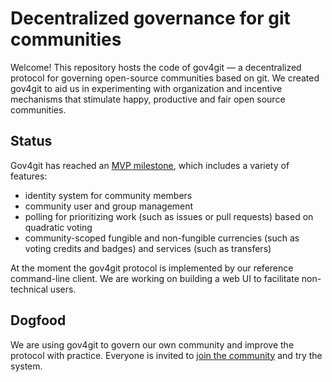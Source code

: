 # Decentralized governance for git communities

Welcome! This repository hosts the code of gov4git — a decentralized protocol for governing open-source communities based on git. We created gov4git to aid us in experimenting with organization and incentive mechanisms that stimulate happy, productive and fair open source communities.

## Status

Gov4git has reached an [MVP milestone](doc/roadmap.md#milestone-2-framework-rewrite--community-features-targeting-end-of-nov-2022), which includes a variety of features:
- identity system for community members
- community user and group management
- polling for prioritizing work (such as issues or pull requests) based on quadratic voting
- community-scoped fungible and non-fungible currencies (such as voting credits and badges) and services (such as transfers)

At the moment the gov4git protocol is implemented by our reference command-line client. We are working on building a web UI to facilitate non-technical users.

## Dogfood

We are using gov4git to govern our own community and improve the protocol with practice. Everyone is invited to [join the community](doc/dogfood/how-to-join.md) and try the system.
